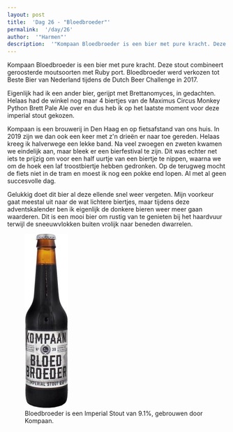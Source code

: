 ```yaml
---
layout: post
title:  'Dag 26 - "Bloedbroeder"'
permalink:  '/day/26'
author:  '"Harmen"'
description:  '"Kompaan Bloedbroeder is een bier met pure kracht. Deze stout combineert geroosterde moutsoorten met Ruby port. Bloedbroeder werd verkozen tot Beste Bier van Nederland tijdens de Dutch Beer Challenge in 2017."'
---
```

<p class='intro'><span class='dropcap'>K</span>ompaan Bloedbroeder is een bier met pure kracht. Deze stout combineert geroosterde moutsoorten met Ruby port. Bloedbroeder werd verkozen tot Beste Bier van Nederland tijdens de Dutch Beer Challenge in 2017.</p>

Eigenlijk had ik een ander bier, gerijpt met Brettanomyces, in gedachten. Helaas had de winkel nog maar 4 biertjes van de Maximus Circus Monkey Python Brett Pale Ale over en dus heb ik op het laatste moment voor deze imperial stout gekozen.

Kompaan is een brouwerij in Den Haag en op fietsafstand van ons huis. In 2019 zijn we dan ook een keer met z'n drieën er naar toe gereden. Helaas kreeg ik halverwege een lekke band. Na veel zwoegen en zweten kwamen we eindelijk aan, maar bleek er een bierfestival te zijn. Dit was echter net iets te prijzig om voor een half uurtje van een biertje te nippen, waarna we om de hoek een laf troostbiertje hebben gedronken. Op de terugweg mocht de fiets niet in de tram en moest ik nog een pokke end lopen. Al met al geen succesvolle dag.

Gelukkig doet dit bier al deze ellende snel weer vergeten. Mijn voorkeur gaat meestal uit naar de wat lichtere biertjes, maar tijdens deze adventskalender ben ik eigenlijk de donkere bieren weer meer gaan waarderen. Dit is een mooi bier om rustig van te genieten bij het haardvuur terwijl de sneeuwvlokken buiten vrolijk naar beneden dwarrelen.

<figure><img src='/assets/img/day_26.jpg' alt=''/> <figcaption>Bloedbroeder is een Imperial Stout van 9.1%, gebrouwen door Kompaan.</figcaption></figure>
